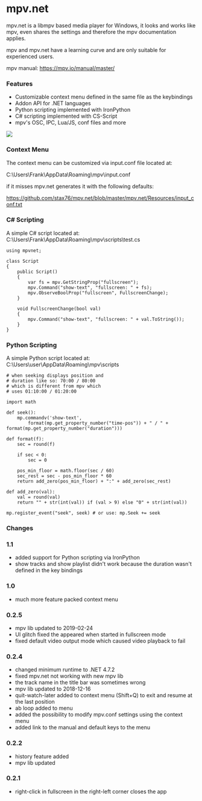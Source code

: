 # mpv.net

mpv.net is a libmpv based media player for Windows, it looks and works like mpv, even shares the settings and therefore the mpv documentation applies.

mpv and mpv.net have a learning curve and are only suitable for experienced users.

mpv manual: https://mpv.io/manual/master/

### Features

- Customizable context menu defined in the same file as the keybindings
- Addon API for .NET languages
- Python scripting implemented with IronPython
- C# scripting implemented with CS-Script
- mpv's OSC, IPC, Lua/JS, conf files and more

![](https://raw.githubusercontent.com/stax76/mpv.net/master/screenshot.png)

### Context Menu

The context menu can be customized via input.conf file located at:

C:\Users\Frank\AppData\Roaming\mpv\input.conf

if it misses mpv.net generates it with the following defaults:

https://github.com/stax76/mpv.net/blob/master/mpv.net/Resources/input_conf.txt

### C# Scripting

A simple C# script located at: C:\Users\Frank\AppData\Roaming\mpv\scripts\test.cs

```
using mpvnet;

class Script
{
    public Script()
    {
        var fs = mpv.GetStringProp("fullscreen");
        mpv.Command("show-text", "fullscreen: " + fs);
        mpv.ObserveBoolProp("fullscreen", FullscreenChange);
    }

    void FullscreenChange(bool val)
    {
        mpv.Command("show-text", "fullscreen: " + val.ToString());
    }
}
```

### Python Scripting

A simple Python script located at: C:\Users\user\AppData\Roaming\mpv\scripts

```
# when seeking displays position and
# duration like so: 70:00 / 80:00
# which is different from mpv which
# uses 01:10:00 / 01:20:00

import math

def seek():
    mp.commandv('show-text',
        format(mp.get_property_number("time-pos")) + " / " + format(mp.get_property_number("duration")))

def format(f):
    sec = round(f)
    
    if sec < 0:
        sec = 0
    
    pos_min_floor = math.floor(sec / 60)
    sec_rest = sec - pos_min_floor * 60
    return add_zero(pos_min_floor) + ":" + add_zero(sec_rest)

def add_zero(val):
    val = round(val)
    return "" + str(int(val)) if (val > 9) else "0" + str(int(val))

mp.register_event("seek", seek) # or use: mp.Seek += seek
```

### Changes

### 1.1

- added support for Python scripting via IronPython
- show tracks and show playlist didn't work because the duration wasn't defined in the key bindings

### 1.0

- much more feature packed context menu

### 0.2.5

- mpv lib updated to 2019-02-24
- UI glitch fixed the appeared when started in fullscreen mode
- fixed default video output mode which caused video playback to fail

### 0.2.4

- changed minimum runtime to .NET 4.7.2
- fixed mpv.net not working with new mpv lib
- the track name in the title bar was sometimes wrong
- mpv lib updated to 2018-12-16
- quit-watch-later added to context menu (Shift+Q) to exit and resume at the last position
- ab loop added to menu
- added the possibility to modify mpv.conf settings using the context menu
- added link to the manual and default keys to the menu

### 0.2.2

- history feature added
- mpv lib updated

### 0.2.1

- right-click in fullscreen in the right-left corner closes the app
